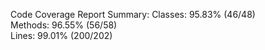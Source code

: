 

Code Coverage Report Summary:
  Classes: 95.83% (46/48)    
  Methods: 96.55% (56/58)    
  Lines:   99.01% (200/202)  

